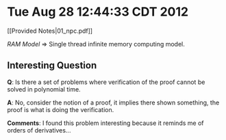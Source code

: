 # Tue Aug 28 12:44:33 CDT 2012

[[Provided Notes|01_npc.pdf]]


*RAM Model* => Single thread infinite memory computing model.

## Interesting Question
**Q**: Is there a set of problems where
verification of the proof cannot be solved in polynomial time.

**A**: No, consider the notion of a proof, it implies there 
shown something, the proof is what is doing the verification.

**Comments**: I found this problem interesting because it
reminds me of orders of derivatives...

